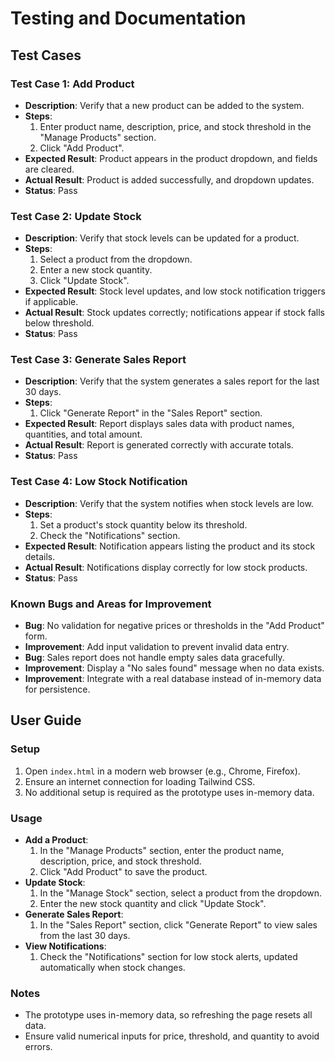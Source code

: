 # Testing and Documentation

## Test Cases

### Test Case 1: Add Product
- **Description**: Verify that a new product can be added to the system.
- **Steps**:
  1. Enter product name, description, price, and stock threshold in the "Manage Products" section.
  2. Click "Add Product".
- **Expected Result**: Product appears in the product dropdown, and fields are cleared.
- **Actual Result**: Product is added successfully, and dropdown updates.
- **Status**: Pass

### Test Case 2: Update Stock
- **Description**: Verify that stock levels can be updated for a product.
- **Steps**:
  1. Select a product from the dropdown.
  2. Enter a new stock quantity.
  3. Click "Update Stock".
- **Expected Result**: Stock level updates, and low stock notification triggers if applicable.
- **Actual Result**: Stock updates correctly; notifications appear if stock falls below threshold.
- **Status**: Pass

### Test Case 3: Generate Sales Report
- **Description**: Verify that the system generates a sales report for the last 30 days.
- **Steps**:
  1. Click "Generate Report" in the "Sales Report" section.
- **Expected Result**: Report displays sales data with product names, quantities, and total amount.
- **Actual Result**: Report is generated correctly with accurate totals.
- **Status**: Pass

### Test Case 4: Low Stock Notification
- **Description**: Verify that the system notifies when stock levels are low.
- **Steps**:
  1. Set a product's stock quantity below its threshold.
  2. Check the "Notifications" section.
- **Expected Result**: Notification appears listing the product and its stock details.
- **Actual Result**: Notifications display correctly for low stock products.
- **Status**: Pass

### Known Bugs and Areas for Improvement
- **Bug**: No validation for negative prices or thresholds in the "Add Product" form.
- **Improvement**: Add input validation to prevent invalid data entry.
- **Bug**: Sales report does not handle empty sales data gracefully.
- **Improvement**: Display a "No sales found" message when no data exists.
- **Improvement**: Integrate with a real database instead of in-memory data for persistence.

## User Guide

### Setup
1. Open `index.html` in a modern web browser (e.g., Chrome, Firefox).
2. Ensure an internet connection for loading Tailwind CSS.
3. No additional setup is required as the prototype uses in-memory data.

### Usage
- **Add a Product**:
  1. In the "Manage Products" section, enter the product name, description, price, and stock threshold.
  2. Click "Add Product" to save the product.
- **Update Stock**:
  1. In the "Manage Stock" section, select a product from the dropdown.
  2. Enter the new stock quantity and click "Update Stock".
- **Generate Sales Report**:
  1. In the "Sales Report" section, click "Generate Report" to view sales from the last 30 days.
- **View Notifications**:
  1. Check the "Notifications" section for low stock alerts, updated automatically when stock changes.

### Notes
- The prototype uses in-memory data, so refreshing the page resets all data.
- Ensure valid numerical inputs for price, threshold, and quantity to avoid errors.